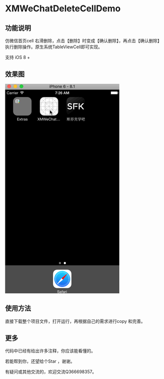 # XMWeChatDeleteCellDemo

## 功能说明
仿微信首页cell 右滑删除，点击【删除】时变成【确认删除】，再点击【确认删除】执行删除操作。原生系统TableViewCell即可实现。

支持 iOS 8 +

## 效果图

![预览图](https://github.com/CoderJasonSu/XMWeChatDeleteCellDemo/blob/master/iOS8cellDelete.gif)

## 使用方法
直接下载整个项目文件，打开运行，再根据自己的需求进行copy 和完善。

## 更多
代码中已经有给出许多注释，你应该能看懂的。

若能帮到你，还望给个Star ，谢谢。

有疑问或其他交流的，欢迎交流Q366698357。
